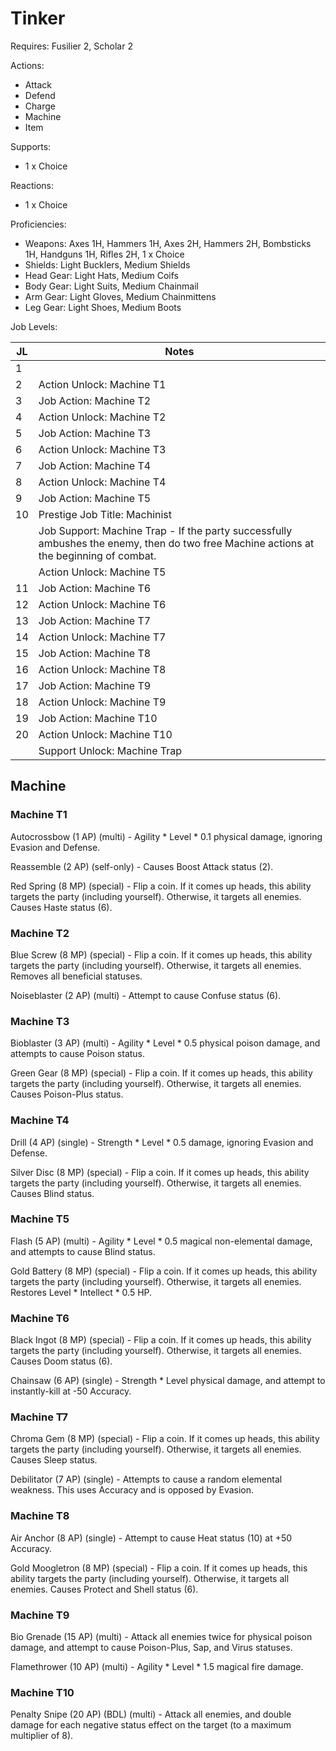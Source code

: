 # Tinker

Requires: Fusilier 2, Scholar 2

Actions:

- Attack
- Defend
- Charge
- Machine
- Item

Supports:

- 1 x Choice

Reactions:

- 1 x Choice

Proficiencies:

- Weapons: Axes 1H, Hammers 1H, Axes 2H, Hammers 2H, Bombsticks 1H, Handguns 1H, Rifles 2H, 1 x Choice
- Shields: Light Bucklers, Medium Shields
- Head Gear: Light Hats, Medium Coifs
- Body Gear: Light Suits, Medium Chainmail
- Arm Gear: Light Gloves, Medium Chainmittens
- Leg Gear: Light Shoes, Medium Boots

Job Levels:

| JL | Notes |
| --- | --- |
| 1 | 
| 2 | Action Unlock: Machine T1
| 3 | Job Action: Machine T2
| 4 | Action Unlock: Machine T2
| 5 | Job Action: Machine T3
| 6 | Action Unlock: Machine T3
| 7 | Job Action: Machine T4
| 8 | Action Unlock: Machine T4
| 9 | Job Action: Machine T5
| 10 | Prestige Job Title: Machinist
|    | Job Support: Machine Trap - If the party successfully ambushes the enemy, then do two free Machine actions at the beginning of combat.
|    | Action Unlock: Machine T5
| 11 | Job Action: Machine T6
| 12 | Action Unlock: Machine T6
| 13 | Job Action: Machine T7
| 14 | Action Unlock: Machine T7
| 15 | Job Action: Machine T8
| 16 | Action Unlock: Machine T8
| 17 | Job Action: Machine T9
| 18 | Action Unlock: Machine T9
| 19 | Job Action: Machine T10
| 20 | Action Unlock: Machine T10
|    | Support Unlock: Machine Trap

## Machine

### Machine T1

Autocrossbow (1 AP) (multi) - Agility * Level * 0.1 physical damage, ignoring Evasion and Defense.

Reassemble (2 AP) (self-only) - Causes Boost Attack status (2).

Red Spring (8 MP) (special) - Flip a coin. If it comes up heads, this ability targets the party (including yourself). Otherwise, it targets all enemies. Causes Haste status (6).

### Machine T2

Blue Screw (8 MP) (special) - Flip a coin. If it comes up heads, this ability targets the party (including yourself). Otherwise, it targets all enemies. Removes all beneficial statuses.

Noiseblaster (2 AP) (multi) - Attempt to cause Confuse status (6).

### Machine T3

Bioblaster (3 AP) (multi) - Agility * Level * 0.5 physical poison damage, and attempts to cause Poison status.

Green Gear (8 MP) (special) - Flip a coin. If it comes up heads, this ability targets the party (including yourself). Otherwise, it targets all enemies. Causes Poison-Plus status.

### Machine T4

Drill (4 AP) (single) - Strength * Level * 0.5 damage, ignoring Evasion and Defense.

Silver Disc (8 MP) (special) - Flip a coin. If it comes up heads, this ability targets the party (including yourself). Otherwise, it targets all enemies. Causes Blind status.

### Machine T5

Flash (5 AP) (multi) - Agility * Level * 0.5 magical non-elemental damage, and attempts to cause Blind status.

Gold Battery (8 MP) (special) - Flip a coin. If it comes up heads, this ability targets the party (including yourself). Otherwise, it targets all enemies. Restores Level * Intellect * 0.5 HP.

### Machine T6

Black Ingot (8 MP) (special) - Flip a coin. If it comes up heads, this ability targets the party (including yourself). Otherwise, it targets all enemies. Causes Doom status (6).

Chainsaw (6 AP) (single) - Strength * Level physical damage, and attempt to instantly-kill at -50 Accuracy.

### Machine T7

Chroma Gem (8 MP) (special) - Flip a coin. If it comes up heads, this ability targets the party (including yourself). Otherwise, it targets all enemies. Causes Sleep status.

Debilitator (7 AP) (single) - Attempts to cause a random elemental weakness. This uses Accuracy and is opposed by Evasion.

### Machine T8

Air Anchor (8 AP) (single) - Attempt to cause Heat status (10) at +50 Accuracy.

Gold Moogletron (8 MP) (special) - Flip a coin. If it comes up heads, this ability targets the party (including yourself). Otherwise, it targets all enemies. Causes Protect and Shell status (6).

### Machine T9

Bio Grenade (15 AP) (multi) - Attack all enemies twice for physical poison damage, and attempt to cause Poison-Plus, Sap, and Virus statuses.

Flamethrower (10 AP) (multi) - Agility * Level * 1.5 magical fire damage.

### Machine T10

Penalty Snipe (20 AP) (BDL) (multi) - Attack all enemies, and double damage for each negative status effect on the target (to a maximum multiplier of 8).
